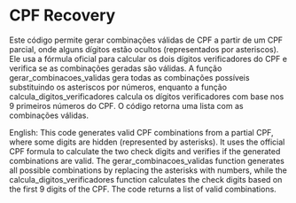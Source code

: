 # CPF Recovery

Este código permite gerar combinações válidas de CPF a partir de um CPF parcial, onde alguns dígitos estão ocultos (representados por asteriscos). 
Ele usa a fórmula oficial para calcular os dois dígitos verificadores do CPF e verifica se as combinações geradas são válidas. 
A função gerar_combinacoes_validas gera todas as combinações possíveis substituindo os asteriscos por números, enquanto a função calcula_digitos_verificadores 
calcula os dígitos verificadores com base nos 9 primeiros números do CPF. O código retorna uma lista com as combinações válidas.

English:
This code generates valid CPF combinations from a partial CPF, where some digits are hidden (represented by asterisks). 
It uses the official CPF formula to calculate the two check digits and verifies if the generated combinations are valid. 
The gerar_combinacoes_validas function generates all possible combinations by replacing the asterisks with numbers, while the calcula_digitos_verificadores 
function calculates the check digits based on the first 9 digits of the CPF. The code returns a list of valid combinations.
